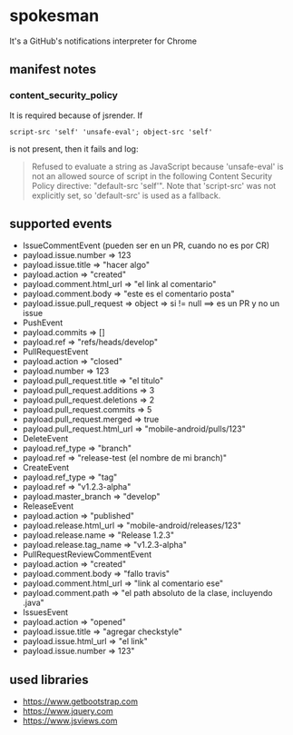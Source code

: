 # spokesman
It's a GitHub's notifications interpreter for Chrome

## manifest notes

### content_security_policy

It is required because of jsrender. If 

`script-src 'self' 'unsafe-eval'; object-src 'self'`

is not present, then it fails and log:

> Refused to evaluate a string as JavaScript because 'unsafe-eval' is not an allowed source of
  script in the following Content Security Policy directive: "default-src 'self'". Note that
  'script-src' was not explicitly set, so 'default-src' is used as a fallback.
  
## supported events
- IssueCommentEvent (pueden ser en un PR, cuando no es por CR)
 - payload.issue.number => 123
 - payload.issue.title => "hacer algo"
 - payload.action => "created"
 - payload.comment.html_url => "el link al comentario"
 - payload.comment.body => "este es el comentario posta"
 - payload.issue.pull_request => object => si != null ==> es un PR y no un issue
- PushEvent
 - payload.commits => []
 - payload.ref => "refs/heads/develop"
- PullRequestEvent
 - payload.action => "closed"
 - payload.number => 123
 - payload.pull_request.title => "el titulo"
 - payload.pull_request.additions => 3
 - payload.pull_request.deletions => 2
 - payload.pull_request.commits => 5
 - payload.pull_request.merged => true
 - payload.pull_request.html_url => "mobile-android/pulls/123"
- DeleteEvent
 - payload.ref_type => "branch"
 - payload.ref => "release-test (el nombre de mi branch)"
- CreateEvent
 - payload.ref_type => "tag"
 - payload.ref => "v1.2.3-alpha"
 - payload.master_branch => "develop"
- ReleaseEvent
 - payload.action => "published"
 - payload.release.html_url => "mobile-android/releases/123"
 - payload.release.name => "Release 1.2.3"
 - payload.release.tag_name => "v1.2.3-alpha"
- PullRequestReviewCommentEvent
 - payload.action => "created"
 - payload.comment.body => "fallo travis"
 - payload.comment.html_url => "link al comentario ese"
 - payload.comment.path => "el path absoluto de la clase, incluyendo .java"
- IssuesEvent
 - payload.action => "opened"
 - payload.issue.title => "agregar checkstyle"
 - payload.issue.html_url => "el link"
 - payload.issue.number => 123"

## used libraries

- https://www.getbootstrap.com
- https://www.jquery.com
- https://www.jsviews.com